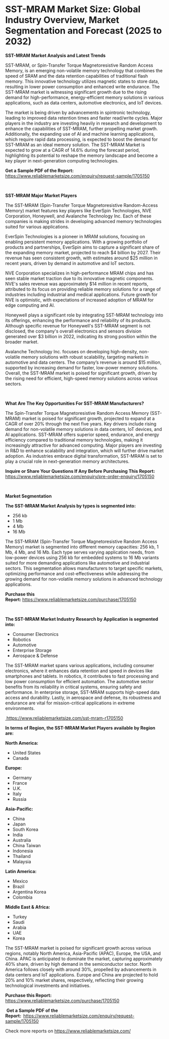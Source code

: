 <p><h1>SST-MRAM Market Size: Global Industry Overview, Market Segmentation and Forecast (2025 to 2032)</h1></p><p><strong>SST-MRAM Market Analysis and Latest Trends</strong></p>
<p><p>SST-MRAM, or Spin-Transfer Torque Magnetoresistive Random Access Memory, is an emerging non-volatile memory technology that combines the speed of SRAM and the data retention capabilities of traditional flash memory. This innovative technology utilizes magnetic states to store data, resulting in lower power consumption and enhanced write endurance. The SST-MRAM market is witnessing significant growth due to the rising demand for high-performance, energy-efficient memory solutions in various applications, such as data centers, automotive electronics, and IoT devices.</p><p>The market is being driven by advancements in spintronic technology, leading to improved data retention times and faster read/write cycles. Major players in the industry are investing heavily in research and development to enhance the capabilities of SST-MRAM, further propelling market growth. Additionally, the expanding use of AI and machine learning applications, which require rapid data processing, is expected to boost the demand for SST-MRAM as an ideal memory solution. The SST-MRAM Market is expected to grow at a CAGR of 14.6% during the forecast period, highlighting its potential to reshape the memory landscape and become a key player in next-generation computing technologies.</p></p>
<p><strong>Get a Sample PDF of the Report:&nbsp;</strong> <a href="https://www.reliablemarketsize.com/enquiry/request-sample/1705150?utm_campaign=2754&utm_medium=2&utm_source=Github&utm_content=ia&utm_term=27032025&utm_id=sst-mram">https://www.reliablemarketsize.com/enquiry/request-sample/1705150</a></p>
<p>&nbsp;</p>
<p><strong>SST-MRAM Major Market Players</strong></p>
<p><p>The SST-MRAM (Spin-Transfer Torque Magnetoresistive Random-Access Memory) market features key players like EverSpin Technologies, NVE Corporation, Honeywell, and Avalanche Technology Inc. Each of these companies is making strides in developing advanced memory technologies suited for various applications.</p><p>EverSpin Technologies is a pioneer in MRAM solutions, focusing on enabling persistent memory applications. With a growing portfolio of products and partnerships, EverSpin aims to capture a significant share of the expanding memory market, projected to reach $4 billion by 2027. Their revenue has seen consistent growth, with estimates around $25 million in recent years, driven by demand in automotive and IoT sectors.</p><p>NVE Corporation specializes in high-performance MRAM chips and has seen stable market traction due to its innovative magnetic components. NVE's sales revenue was approximately $14 million in recent reports, attributed to its focus on providing reliable memory solutions for a range of industries including industrial and medical applications. Future growth for NVE is optimistic, with expectations of increased adoption of MRAM for edge computing and AI.</p><p>Honeywell plays a significant role by integrating SST-MRAM technology into its offerings, enhancing the performance and reliability of its products. Although specific revenue for Honeywell's SST-MRAM segment is not disclosed, the company's overall electronics and sensors division generated over $3 billion in 2022, indicating its strong position within the broader market.</p><p>Avalanche Technology Inc. focuses on developing high-density, non-volatile memory solutions with robust scalability, targeting markets in automotive and data centers. The company’s revenue is around $15 million, supported by increasing demand for faster, low-power memory solutions. Overall, the SST-MRAM market is poised for significant growth, driven by the rising need for efficient, high-speed memory solutions across various sectors.</p></p>
<p>&nbsp;</p>
<p><strong>What Are The Key Opportunities For SST-MRAM Manufacturers?</strong></p>
<p><p>The Spin-Transfer Torque Magnetoresistive Random Access Memory (SST-MRAM) market is poised for significant growth, projected to expand at a CAGR of over 20% through the next five years. Key drivers include rising demand for non-volatile memory solutions in data centers, IoT devices, and AI applications. SST-MRAM offers superior speed, endurance, and energy efficiency compared to traditional memory technologies, making it increasingly attractive for advanced computing. Major players are investing in R&D to enhance scalability and integration, which will further drive market adoption. As industries embrace digital transformation, SST-MRAM is set to play a crucial role in next-generation memory architectures.</p></p>
<p><strong>Inquire or Share Your Questions If Any Before Purchasing This Report:</strong> <a href="https://www.reliablemarketsize.com/enquiry/pre-order-enquiry/1705150?utm_campaign=2754&utm_medium=2&utm_source=Github&utm_content=ia&utm_term=27032025&utm_id=sst-mram">https://www.reliablemarketsize.com/enquiry/pre-order-enquiry/1705150</a></p>
<p>&nbsp;</p>
<p><strong>Market Segmentation</strong></p>
<p><strong>The SST-MRAM Market Analysis by types is segmented into:</strong></p>
<p><ul><li>256 kb</li><li>1 Mb</li><li>4 Mb</li><li>16 Mb</li></ul></p>
<p><p>The SST-MRAM (Spin-Transfer Torque Magnetoresistive Random Access Memory) market is segmented into different memory capacities: 256 kb, 1 Mb, 4 Mb, and 16 Mb. Each type serves varying application needs, from low-power devices using 256 kb for embedded systems to 16 Mb variants suited for more demanding applications like automotive and industrial sectors. This segmentation allows manufacturers to target specific markets, optimizing performance and cost-effectiveness while addressing the growing demand for non-volatile memory solutions in advanced technology applications.</p></p>
<p><strong>Purchase this Report:&nbsp;</strong><a href="https://www.reliablemarketsize.com/purchase/1705150?utm_campaign=2754&utm_medium=2&utm_source=Github&utm_content=ia&utm_term=27032025&utm_id=sst-mram">https://www.reliablemarketsize.com/purchase/1705150</a></p>
<p>&nbsp;</p>
<p><strong>The SST-MRAM Market Industry Research by Application is segmented into:</strong></p>
<p><ul><li>Consumer Electronics</li><li>Robotics</li><li>Automotive</li><li>Enterprise Storage</li><li>Aerospace & Defense</li></ul></p>
<p><p>The SST-MRAM market spans various applications, including consumer electronics, where it enhances data retention and speed in devices like smartphones and tablets. In robotics, it contributes to fast processing and low power consumption for efficient automation. The automotive sector benefits from its reliability in critical systems, ensuring safety and performance. In enterprise storage, SST-MRAM supports high-speed data access and durability. Lastly, in aerospace and defense, its robustness and endurance are vital for mission-critical applications in extreme environments.</p></p>
<p><a href="https://www.reliablemarketsize.com/sst-mram-r1705150?utm_campaign=2754&utm_medium=2&utm_source=Github&utm_content=ia&utm_term=27032025&utm_id=sst-mram">&nbsp;https://www.reliablemarketsize.com/sst-mram-r1705150</a></p>
<p><strong>In terms of Region, the SST-MRAM Market Players available by Region are:</strong></p>
<p>
    <p> <strong> North America: </strong>
        <ul>
            <li>United States</li>
            <li>Canada</li>
        </ul>
        </p> 
    <p> <strong> Europe: </strong>
        <ul>
            <li>Germany</li>
            <li>France</li>
            <li>U.K.</li>
            <li>Italy</li>
            <li>Russia</li>
        </ul>
        </p> 
    <p> <strong> Asia-Pacific: </strong>
        <ul>
            <li>China</li>
            <li>Japan</li>
            <li>South Korea</li>
            <li>India</li>
            <li>Australia</li>
            <li>China Taiwan</li>
            <li>Indonesia</li>
            <li>Thailand</li>
            <li>Malaysia</li>
        </ul>
        </p> 
    <p> <strong> Latin America: </strong>
        <ul>
            <li>Mexico</li>
            <li>Brazil</li>
            <li>Argentina Korea</li>
            <li>Colombia</li>
        </ul>
        </p> 
    <p> <strong> Middle East & Africa: </strong>
        <ul>
            <li>Turkey</li>
            <li>Saudi</li>
            <li>Arabia</li>
            <li>UAE</li>
            <li>Korea</li>
        </ul>
    </p>
    </p>
<p><p>The SST-MRAM market is poised for significant growth across various regions, notably North America, Asia-Pacific (APAC), Europe, the USA, and China. APAC is anticipated to dominate the market, capturing approximately 40% share, driven by high demand in the semiconductor sector. North America follows closely with around 30%, propelled by advancements in data centers and IoT applications. Europe and China are projected to hold 20% and 10% market shares, respectively, reflecting their growing technological investments and initiatives.</p></p>
<p><strong>Purchase this Report: </strong><a href="https://www.reliablemarketsize.com/purchase/1705150?utm_campaign=2754&utm_medium=2&utm_source=Github&utm_content=ia&utm_term=27032025&utm_id=sst-mram">https://www.reliablemarketsize.com/purchase/1705150</a></p>
<p>&nbsp;<strong>Get a Sample PDF of the Report:&nbsp;&nbsp;</strong><a href="https://www.reliablemarketsize.com/enquiry/request-sample/1705150?utm_campaign=2754&utm_medium=2&utm_source=Github&utm_content=ia&utm_term=27032025&utm_id=sst-mram">https://www.reliablemarketsize.com/enquiry/request-sample/1705150</a></p>
<p><strong></strong></p>
<p>Check more reports on <a href="https://www.reliablemarketsize.com/?utm_campaign=2754&utm_medium=2&utm_source=Github&utm_content=ia&utm_term=27032025&utm_id=sst-mram">https://www.reliablemarketsize.com/</a></p>